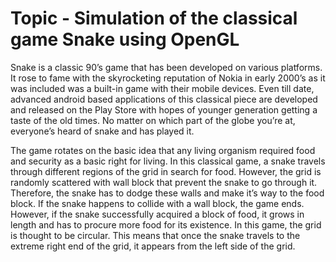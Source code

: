 # Topic - Simulation of the classical game Snake using OpenGL

Snake is a classic 90’s game that has been developed on various platforms. It rose to fame with the skyrocketing reputation of Nokia in early 2000’s as it was included was a built-in game with their mobile devices. Even till date, advanced android based applications of this classical piece are developed and released on the Play Store with hopes of younger generation getting a taste of the old times. No matter on which part of the globe you’re at, everyone’s heard of snake and has played it.

The game rotates on the basic idea that any living organism required food and security as a basic right for living. In this classical game, a snake travels through different regions of the grid in search for food. However, the grid is randomly scattered with wall block that prevent the snake to go through it. Therefore, the snake has to dodge these walls and make it’s way to the food block. If the snake happens to collide with a wall block, the game ends. However, if the snake successfully acquired a block of food, it grows in length and has to procure more food for its existence. In this game, the grid is thought to be circular. This means that once the snake travels to the extreme right end of the grid, it appears from the left side of the grid.
